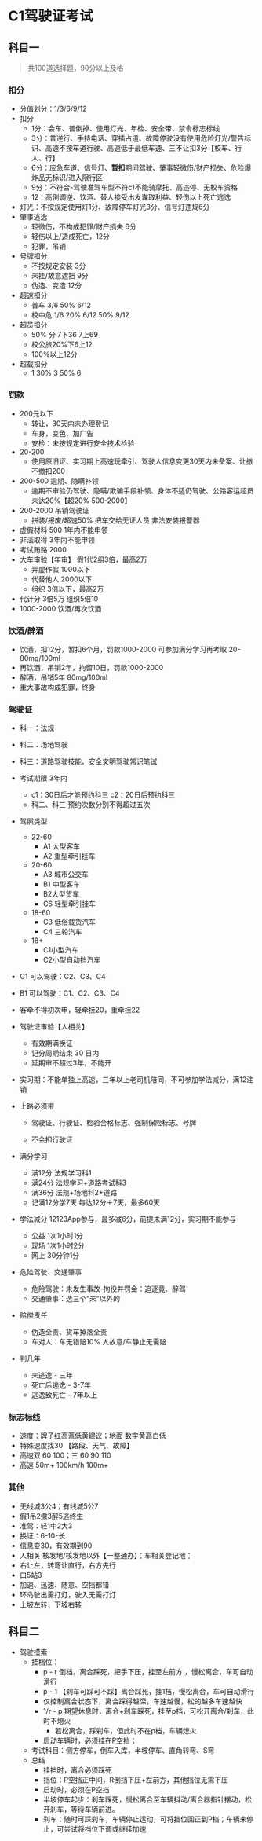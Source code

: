 # C1驾驶证考试

## 科目一

> 共100道选择题，90分以上及格



### 扣分

- 分值划分：1/3/6/9/12
- 扣分
  - 1分：会车、普倒掉、使用灯光、年检、安全带、禁令标志标线
  - 3分：普逆行、手持电话、穿插占道、故障停驶没有使用危险灯光/警告标识、高速不按车道行驶、高速低于最低车速、三不让扣3分【校车、行人、行】
  - 6分：应急车道、信号灯、**暂扣**期间驾驶、肇事轻微伤/财产损失、危险爆炸品无标识/进入限行区
  - 9分：不符合-驾驶准驾车型不符c1不能骑摩托、高违停、无校车资格
  - 12：高倒调逆、饮酒、替人接受出发谋取利益、轻伤以上死亡逃逸
- 灯光：不按规定使用灯1分、故障停车灯光3分、信号灯违规6分
- 肇事逃逸
  - 轻微伤，不构成犯罪/财产损失  6分
  - 轻伤以上/造成死亡，12分
  - 犯罪，吊销
- 号牌扣分
  - 不按规定安装 3分
  - 未挂/故意遮挡 9分
  - 伪造、变造 12分
- 超速扣分
  - 普车 3/6  50%  6/12
  - 校中危 1/6 20%   6/12  50%   9/12
- 超员扣分
  - 50% 分  7下36  7上69    
  - 校公旅20%下6上12
  - 100%以上12分
- 超载扣分
  - 1 30% 3 50% 6





### 罚款

- 200元以下
  - 转让，30天内未办理登记
  - 车身，变色、加广告
  - 安检：未按规定进行安全技术检验
- 20-200
  - 使用原旧证、实习期上高速玩牵引、驾驶人信息变更30天内未备案、让撤不撤扣200
- 200-500  逾期、隐瞒补领
  - 逾期不审验仍驾驶、隐瞒/欺骗手段补领、身体不适仍驾驶、公路客运超员未达20%【超20% 500-2000】
- 200-2000  吊销驾驶证
  - 拼装/报废/超速50%    把车交给无证人员	非法安装报警器
- 虚假材料 500   1年内不能申领
- 非法取得   3年内不能申领
- 考试贿赂 2000
- 大车审验【年审】  假1代2组3倍，最高2万
  - 弄虚作假  1000以下
  - 代替他人  2000以下
  - 组织 3倍以下，最高2万
- 代计分  3倍5万  组织5倍10
- 1000-2000  饮酒/再次饮酒



### 饮酒/醉酒

- 饮酒，扣12分，暂扣6个月，罚款1000-2000	可参加满分学习再考取    20-80mg/100ml
- 再饮酒，吊销2年，拘留10日，罚款1000-2000
- 醉酒，吊销5年    80mg/100ml
- 重大事故构成犯罪，终身





### 驾驶证

- 科一：法规
- 科二：场地驾驶
- 科三：道路驾驶技能、安全文明驾驶常识笔试
- 考试期限 3年内
  - c1：30日后才能预约科三			c2：20日后预约科三
  - 科二、科三 预约次数分别不得超过五次
- 驾照类型
  - 22-60
    - A1 大型客车
    - A2 重型牵引挂车
  - 20-60
    - A3 城市公交车
    - B1 中型客车
    - B2大型货车
    - C6 轻型牵引挂车
  - 18-60
    - C3 低俗载货汽车
    - C4 三轮汽车
  - 18+
    - C1小型汽车
    - C2小型自动挡汽车
- C1 可以驾驶：C2、C3、C4
- B1 可以驾驶：C1、C2、C3、C4
- 客牵不得初次申，轻牵挂20，重牵挂22
- 驾驶证审验【人相关】
  - 有效期满换证
  - 记分周期结束 30 日内
  - 延期审不超过3年，不能开
- 实习期：不能单独上高速，三年以上老司机陪同，不可参加学法减分，满12注销











- 上路必须带

  - 驾驶证、行驶证、检验合格标志、强制保险标志、号牌

  - 不会扣行驶证

- 满分学习

  - 满12分  法规学习科1
  - 满24分  法规学习+道路考试科3
  - 满36分 法规+场地科2+道路
  - 记满12分学7天   每达12分＋7天，最多60天

- 学法减分  12123App参与，最多减6分，前提未满12分，实习期不能参与

  - 公益 1次1小时1分
  - 现场 1次1小时2分
  - 网上 30分钟1分

- 危险驾驶、交通肇事

  - 危险驾驶：未发生事故-拘役并罚金：追逐竟、醉驾
  - 交通肇事：选三个“未”以外的

- 赔偿责任

  - 伪造全责、货车掉落全责
  - 车对人：车无错赔10%  人故意/车静止无需赔

- 判几年

  - 未逃逸 - 三年
  - 死亡后逃逸 - 3-7年
  - 逃逸致死亡 - 7年以上







### 标志标线

- 速度：牌子红高蓝低黄建议；地面 数字黄高白低
- 特殊速度找30 【路段、天气、故障】
- 高速双 60 100；三 60 90 110
- 高速  50m+   100km/h    100m+ 





### 其他

- 无线城3公4；有线城5公7
- 假1吊2撤3醉5逃终生
- 准驾：轻1中2大3
- 换证：6-10-长
- 信息变30，有效期到90
- 人相关 核发地/核发地以外【一整通办】；车相关登记地；
- 右让左，转弯让直行，右方先行
- 口5站3
- 加速、迅速、随意、空挡都错
- 环岛驶出需打灯，驶入无需打灯
- 上坡左转，下坡右转









## 科目二

- 驾驶摸索
  - 挂档位：
    - p - r 	倒档，离合踩死，把手下压，挂至左前方 ，慢松离合，车可自动滑行
    - p - 1   【刹车可踩可不踩】离合踩死，挂1档，慢松离合，车可自动滑行
    - 仅控制离合状态下，离合踩得越深，车速越慢，松的越多车速越快
    - 1/r - p  期望休息时，离合+刹车踩死，挂至p档，可松开离合/刹车，此时不熄火
      - 若松离合，踩刹车，但此时不在p档，车辆熄火
    - 启动车辆时，必须挂在P空挡；
  - 考试科目：侧方停车，倒车入库，半坡停车、直角转弯、S弯
  - 总结
    - 挂挡时，离合必须踩死
    - 挡位：P空挡正中间，R倒挡下压+左前方，其他挡位无需下压
    - 启动时，必须在P空挡
    - 半坡停车起步：刹车踩死，慢松离合至车辆抖动/离合器指针摆动，松开刹车，等待车辆前进。
    - 刹车：随时可踩刹车，车辆停止运动，可将挡位回正到P档；车辆未停止，可尝试将挡位下调或继续加速



